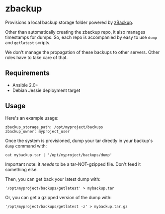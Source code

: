 # zbackup

Provisions a local backup storage folder powered by [zBackup][zbackup].

Other than automatically creating the zbackup repo, it also manages timestamps for dumps. So,
each repo is accompanied by easy to use `dump` and `getlatest` scripts.

We don't manage the propagation of these backups to other servers. Other roles have to take care
of that.

## Requirements

* Ansible 2.0+
* Debian Jessie deployment target

## Usage

Here's an example usage:

    zbackup_storage_path: /opt/myproject/backups
    zbackup_owner: myproject_user

Once the system is provisioned, dump your tar directly in your backup's `dump` command with:

    cat mybackup.tar | '/opt/myproject/backups/dump'

Important note: it *needs* to be a tar-NOT-gzipped file. Don't feed it something else.

Then, you can get back your latest dump with:

    '/opt/myproject/backups/getlatest' > mybackup.tar

Or, you can get a gzipped version of the dump with:

    '/opt/myproject/backups/getlatest -z' > mybackup.tar.gz

[zbackup]: http://zbackup.org/

